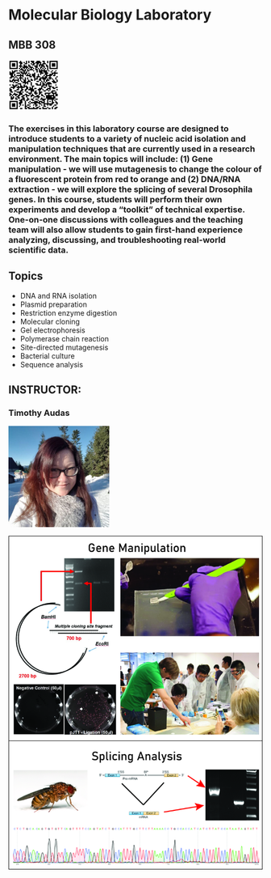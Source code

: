 # Molecular Biology Laboratory
## MBB 308

<img src="images/110/adobe_express.png" alt= “” width="100" height="100">

### The exercises in this laboratory course are designed to introduce students to a variety of nucleic acid isolation and manipulation techniques that are currently used in a research environment. The main topics will include: (1) Gene manipulation - we will use mutagenesis to change the colour of a fluorescent protein from red to orange and (2) DNA/RNA extraction - we will explore the splicing of several Drosophila genes. In this course, students will perform their own experiments and develop a “toolkit” of technical expertise. One-on-one discussions with colleagues and the teaching team will also allow students to gain first-hand experience analyzing, discussing, and troubleshooting real-world scientific data.

## Topics

* DNA and RNA isolation
* Plasmid preparation
* Restriction enzyme digestion
* Molecular cloning
* Gel electrophoresis 
* Polymerase chain reaction
* Site-directed mutagenesis
* Bacterial culture
* Sequence analysis

## INSTRUCTOR:
### Timothy Audas

<img src="images/110/instructor.jpg" alt= “” width="200">

![sort](images/308/picture_merge.jpg)


